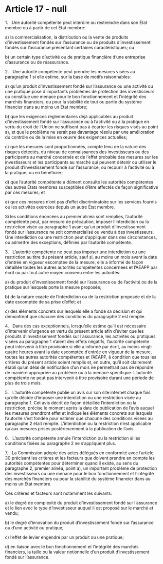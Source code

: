 # Article 17 - null


1.   Une autorité compétente peut interdire ou restreindre dans son État membre ou à partir de cet État membre:

a) la commercialisation, la distribution ou la vente de produits d’investissement fondés sur l’assurance ou de produits d’investissement fondés sur l’assurance présentant certaines caractéristiques; ou

b) un certain type d’activité ou de pratique financière d’une entreprise d’assurance ou de réassurance.

2.   Une autorité compétente peut prendre les mesures visées au paragraphe 1 si elle estime, sur la base de motifs raisonnables:

a) qu’un produit d’investissement fondé sur l’assurance ou une activité ou une pratique pose d’importants problèmes de protection des investisseurs ou constitue une menace pour le bon fonctionnement et l’intégrité des marchés financiers, ou pour la stabilité de tout ou partie du système financier dans au moins un État membre;

b) que les exigences réglementaires déjà applicables au produit d’investissement fondé sur l’assurance ou à l’activité ou à la pratique en vertu du droit de l’Union ne suffisent pas à écarter les risques visés au point a), et que le problème ne serait pas davantage résolu par une amélioration du contrôle ou de la mise en œuvre des exigences actuelles;

c) que les mesures sont proportionnées, compte tenu de la nature des risques détectés, du niveau de connaissances des investisseurs ou des participants au marché concernés et de l’effet probable des mesures sur les investisseurs et les participants au marché qui peuvent détenir ou utiliser le produit d’investissement fondé sur l’assurance, ou recourir à l’activité ou à la pratique, ou en bénéficier;

d) que l’autorité compétente a dûment consulté les autorités compétentes des autres États membres susceptibles d’être affectés de façon significative par ces mesures; et

e) que ces mesures n’ont pas d’effet discriminatoire sur les services fournis ou les activités exercées depuis un autre État membre.

Si les conditions énoncées au premier alinéa sont remplies, l’autorité compétente peut, par mesure de précaution, imposer l’interdiction ou la restriction visée au paragraphe 1 avant qu’un produit d’investissement fondé sur l’assurance ne soit commercialisé ou vendu à des investisseurs. Une interdiction ou une restriction peut s’appliquer dans des circonstances, ou admettre des exceptions, définies par l’autorité compétente.

3.   L’autorité compétente ne peut pas imposer une interdiction ou une restriction au titre du présent article, sauf si, au moins un mois avant la date d’entrée en vigueur escomptée de la mesure, elle a informé de façon détaillée toutes les autres autorités compétentes concernées et l’AEAPP par écrit ou par tout autre moyen convenu entre les autorités:

a) du produit d’investissement fondé sur l’assurance ou de l’activité ou de la pratique sur lesquels porte la mesure proposée;

b) de la nature exacte de l’interdiction ou de la restriction proposée et de la date escomptée de sa prise d’effet; et

c) des éléments concrets sur lesquels elle a fondé sa décision et qui démontrent que chacune des conditions du paragraphe 2 est remplie.

4.   Dans des cas exceptionnels, lorsqu’elle estime qu’il est nécessaire d’intervenir d’urgence en vertu du présent article afin d’éviter que les produits d’investissement fondés sur l’assurance, les activités ou pratiques visées au paragraphe 1 n’aient des effets négatifs, l’autorité compétente peut intervenir à titre provisoire si elle a informé par écrit, au moins vingt-quatre heures avant la date escomptée d’entrée en vigueur de la mesure, toutes les autres autorités compétentes et l’AEAPP, à condition que tous les critères du présent article soient remplis et, en outre, qu’il soit clairement établi qu’un délai de notification d’un mois ne permettrait pas de répondre de manière appropriée au problème ou à la menace spécifique. L’autorité compétente ne peut pas intervenir à titre provisoire durant une période de plus de trois mois.

5.   L’autorité compétente publie un avis sur son site internet chaque fois qu’elle décide d’imposer une interdiction ou une restriction visée au paragraphe 1. Cet avis décrit de façon détaillée l’interdiction ou la restriction, précise le moment après la date de publication de l’avis auquel les mesures prendront effet et indique les éléments concrets sur lesquels l’autorité s’est fondée pour estimer que chacune des conditions visées au paragraphe 2 était remplie. L’interdiction ou la restriction n’est applicable qu’aux mesures prises postérieurement à la publication de l’avis.

6.   L’autorité compétente annule l’interdiction ou la restriction si les conditions fixées au paragraphe 2 ne s’appliquent plus.

7.   La Commission adopte des actes délégués en conformité avec l’article 30 précisant les critères et les facteurs que doivent prendre en compte les autorités compétentes pour déterminer quand il existe, au sens du paragraphe 2, premier alinéa, point a), un important problème de protection des investisseurs ou une menace pour le bon fonctionnement et l’intégrité des marchés financiers ou pour la stabilité du système financier dans au moins un État membre.

Ces critères et facteurs sont notamment les suivants:

a) le degré de complexité du produit d’investissement fondé sur l’assurance et le lien avec le type d’investisseur auquel il est proposé sur le marché et vendu;

b) le degré d’innovation du produit d’investissement fondé sur l’assurance ou d’une activité ou pratique;

c) l’effet de levier engendré par un produit ou une pratique;

d) en liaison avec le bon fonctionnement et l’intégrité des marchés financiers, la taille ou la valeur notionnelle d’un produit d’investissement fondé sur l’assurance.
